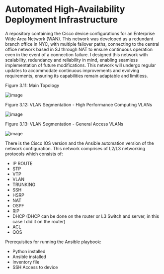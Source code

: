 # Automated High-Availability Deployment Infrastructure
A repository containing the Cisco device configurations for an Enterprise Wide Area Network (WAN).
This network was developed as a redundant branch office in NYC, with multiple failover paths, connecting to the central office network based in SJ through NAT to ensure continuous operation even in the event of a connection failure.
I designed this network with scalability, redundancy and reliability in mind, enabling seamless implementation of future modifications. 
This network will undergo regular updates to accommodate continuous improvements and evolving requirements, ensuring its capabilities remain adaptable and limitless.

Figure 3.11: Main Topology

![image](https://github.com/user-attachments/assets/e9140b4a-3b1c-4658-8e4c-6000ed93a904)


Figure 3.12: VLAN Segmentation - High Performance Computing VLANs

![image](https://github.com/user-attachments/assets/4677ca6d-7053-42f2-946f-7ca98d3e470e)


Figure 3.13: VLAN Segmentation - General Access VLANs

![image](https://github.com/user-attachments/assets/db1d544d-d8be-4df7-81c5-bc31c7718a82)



There is the Cisco IOS version and the Ansible automation version of the network configuration.
This network comprises of L2/L3 networking protocols which consists of:
- IP ROUTE 
- STP
- VTP
- VLAN
- TRUNKING
- SSH
- HSRP
- NAT
- OSPF
- RIP
- DHCP (DHCP can be done on the router or L3 Switch and server, in this case I did it on the router)
- ACL
- QOS

Prerequisites for running the Ansible playbook:
- Python installed
- Ansible installed
- Inventory file
- SSH Access to device


